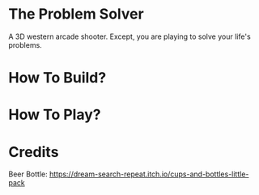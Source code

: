 # The Problem Solver 
A 3D western arcade shooter. Except, you are playing to solve your life's problems. 

# How To Build? 

# How To Play? 

# Credits
Beer Bottle: https://dream-search-repeat.itch.io/cups-and-bottles-little-pack
